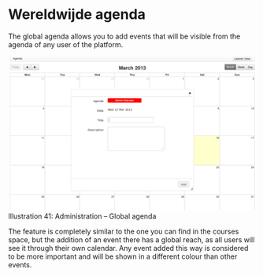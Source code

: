 # Wereldwijde agenda

The global agenda allows you to add events that will be visible from the agenda of any user of the platform.

![](../../.gitbook/assets/images30%20%281%29.png)Illustration 41: Administration – Global agenda

The feature is completely similar to the one you can find in the courses space, but the addition of an event there has a global reach, as all users will see it through their own calendar. Any event added this way is considered to be more important and will be shown in a different colour than other events.

